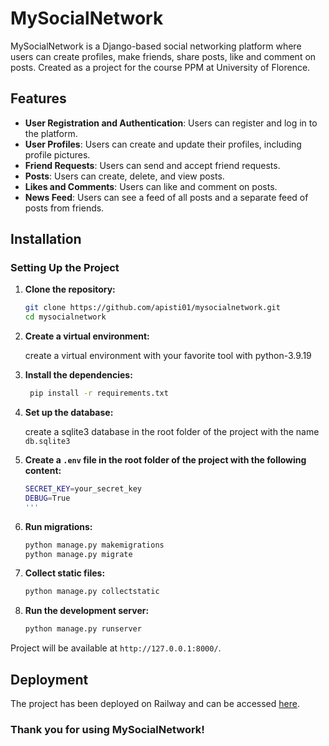 # MySocialNetwork

MySocialNetwork is a Django-based social networking platform where users can create profiles, make friends, share posts, like and comment on posts.
Created as a project for the course PPM at University of Florence.

## Features

- **User Registration and Authentication**: Users can register and log in to the platform.
- **User Profiles**: Users can create and update their profiles, including profile pictures.
- **Friend Requests**: Users can send and accept friend requests.
- **Posts**: Users can create, delete, and view posts.
- **Likes and Comments**: Users can like and comment on posts.
- **News Feed**: Users can see a feed of all posts and a separate feed of posts from friends.

## Installation


### Setting Up the Project

1. **Clone the repository:**

   ```sh
   git clone https://github.com/apisti01/mysocialnetwork.git
   cd mysocialnetwork
    ```
2. **Create a virtual environment:**

    create a virtual environment with your favorite tool with python-3.9.19

3. **Install the dependencies:**

   ```sh
    pip install -r requirements.txt
    ```
4. **Set up the database:**

   create a sqlite3 database in the root folder of the project with the name `db.sqlite3`

5. **Create a `.env` file in the root folder of the project with the following content:**

   ```sh
   SECRET_KEY=your_secret_key
   DEBUG=True
   '''

6. **Run migrations:**

   ```sh
   python manage.py makemigrations
   python manage.py migrate
    ```
7. **Collect static files:**

   ```sh
   python manage.py collectstatic
    ```
8. **Run the development server:**

   ```sh
   python manage.py runserver
    ```
Project will be available at `http://127.0.0.1:8000/`.

## Deployment
The project has been deployed on Railway and can be accessed [here](https://mysocialnetwork-production.up.railway.app/).

### Thank you for using MySocialNetwork!


